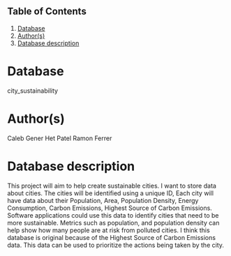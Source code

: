 ## Table of Contents
1. [Database](#database)
1. [Author(s)](#author)
1. [Database description](#description)

# Database
city_sustainability

# Author(s)
Caleb Gener
Het Patel
Ramon Ferrer

# Database description
This project will aim to help create sustainable cities. I want to store data about cities. The cities will be identified using a unique ID, 
Each city will have data about their Population, Area, Population Density, Energy Consumption, Carbon Emissions, Highest Source of Carbon 
Emissions. Software applications could use this data to identify cities that need to be more sustainable. Metrics such as population, and 
population density can help show how many people are at risk from polluted cities. I think this database is original because of the Highest 
Source of Carbon Emissions data. This data can be used to prioritize the actions being taken by the city.
